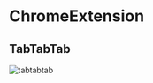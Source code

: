 # ChromeExtension

## TabTabTab
![tabtabtab](https://user-images.githubusercontent.com/44517313/76770333-212b2680-67e1-11ea-96c6-423cbb4136e7.png)